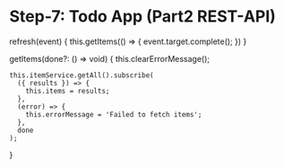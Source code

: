 # Step-7: Todo App (Part2 REST-API)


  refresh(event) {
    this.getItems(() => {
      event.target.complete();
    })
  }

  getItems(done?: () => void) {
    this.clearErrorMessage();

    this.itemService.getAll().subscribe(
      ({ results }) => {
        this.items = results;
      },
      (error) => {
        this.errorMessage = 'Failed to fetch items';
      },
      done
    );
  }